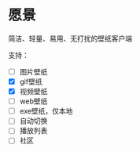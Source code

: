 # 愿景

简洁、轻量、易用、无打扰的壁纸客户端

支持：

- [ ] 图片壁纸
- [x] gif壁纸
- [x] 视频壁纸
- [ ] web壁纸
- [ ] exe壁纸，仅本地
- [ ] 自动切换
- [ ] 播放列表
- [ ] 社区
